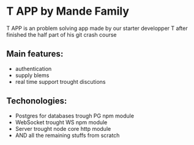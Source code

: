 # T APP by Mande Family

T APP is an problem solving app made by our starter developper T after finished the half part of his git crash course

## Main features:

- authentication
- supply blems
- real time support trought discutions

## Techonologies:

- Postgres for databases trough PG npm module
- WebSocket trought WS npm module
- Server trought node core http module
- AND all the remaining stuffs from scratch
